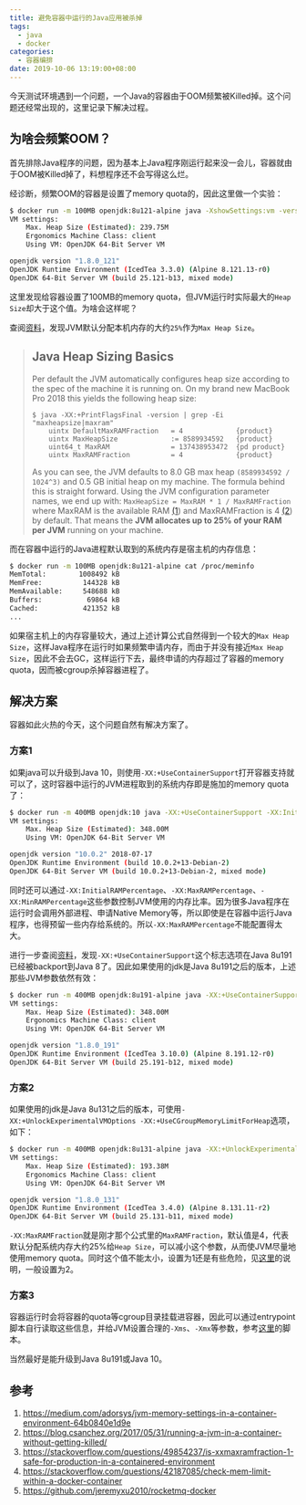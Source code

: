 ```yaml
---
title: 避免容器中运行的Java应用被杀掉
tags:
  - java
  - docker
categories:
  - 容器编排
date: 2019-10-06 13:19:00+08:00
---
```


今天测试环境遇到一个问题，一个Java的容器由于OOM频繁被Killed掉。这个问题还经常出现的，这里记录下解决过程。

## 为啥会频繁OOM？

首先排除Java程序的问题，因为基本上Java程序刚运行起来没一会儿，容器就由于OOM被Killed掉了，料想程序还不会写得这么烂。

经诊断，频繁OOM的容器是设置了memory quota的，因此这里做一个实验：

```bash
$ docker run -m 100MB openjdk:8u121-alpine java -XshowSettings:vm -version
VM settings:
    Max. Heap Size (Estimated): 239.75M
    Ergonomics Machine Class: client
    Using VM: OpenJDK 64-Bit Server VM

openjdk version "1.8.0_121"
OpenJDK Runtime Environment (IcedTea 3.3.0) (Alpine 8.121.13-r0)
OpenJDK 64-Bit Server VM (build 25.121-b13, mixed mode)
```

这里发现给容器设置了100MB的memory quota，但JVM运行时实际最大的`Heap Size`却大于这个值。为啥会这样呢？

查阅[资料](https://medium.com/adorsys/jvm-memory-settings-in-a-container-environment-64b0840e1d9e)，发现JVM默认分配本机内存的大约`25%`作为`Max Heap Size`。

> ## Java Heap Sizing Basics
>
> Per default the JVM automatically configures heap size according to the spec of the machine it is running on. On my brand new MacBook Pro 2018 this yields the following heap size:
>
> ```
> $ java -XX:+PrintFlagsFinal -version | grep -Ei "maxheapsize|maxram"
>     uintx DefaultMaxRAMFraction   = 4             {product}
>     uintx MaxHeapSize             := 8589934592   {product}
>     uint64_t MaxRAM               = 137438953472  {pd product}
>     uintx MaxRAMFraction          = 4             {product}
> ```
>
> As you can see, the JVM defaults to 8.0 GB max heap `(8589934592 / 1024^3)` and 0.5 GB initial heap on my machine. The formula behind this is straight forward. Using the JVM configuration parameter names, we end up with: `MaxHeapSize = MaxRAM * 1 / MaxRAMFraction` where MaxRAM is the available RAM [(1](https://medium.com/adorsys/jvm-memory-settings-in-a-container-environment-64b0840e1d9e#fn1-20439)) and MaxRAMFraction is 4 [(2](https://medium.com/adorsys/jvm-memory-settings-in-a-container-environment-64b0840e1d9e#fn2-20439)) by default. That means the **JVM allocates up to 25% of your RAM per JVM** running on your machine.

而在容器中运行的Java进程默认取到的系统内存是宿主机的内存信息：

```bash
$ docker run -m 100MB openjdk:8u121-alpine cat /proc/meminfo
MemTotal:        1008492 kB
MemFree:          144328 kB
MemAvailable:     548688 kB
Buffers:           69864 kB
Cached:           421352 kB
...
```

如果宿主机上的内存容量较大，通过上述计算公式自然得到一个较大的`Max Heap Size`，这样Java程序在运行时如果频繁申请内存，而由于并没有接近`Max Heap Size`，因此不会去GC，这样运行下去，最终申请的内存超过了容器的memory quota，因而被cgroup杀掉容器进程了。

## 解决方案

容器如此火热的今天，这个问题自然有解决方案了。

### 方案1

如果java可以升级到Java 10，则使用`-XX:+UseContainerSupport`打开容器支持就可以了，这时容器中运行的JVM进程取到的系统内存即是施加的memory quota了：

```bash
$ docker run -m 400MB openjdk:10 java -XX:+UseContainerSupport -XX:InitialRAMPercentage=40.0 -XX:MaxRAMPercentage=90.0 -XX:MinRAMPercentage=50.0 -XshowSettings:vm -version
VM settings:
    Max. Heap Size (Estimated): 348.00M
    Using VM: OpenJDK 64-Bit Server VM

openjdk version "10.0.2" 2018-07-17
OpenJDK Runtime Environment (build 10.0.2+13-Debian-2)
OpenJDK 64-Bit Server VM (build 10.0.2+13-Debian-2, mixed mode)
```

同时还可以通过`-XX:InitialRAMPercentage`、`-XX:MaxRAMPercentage`、`-XX:MinRAMPercentage`这些参数控制JVM使用的内存比率。因为很多Java程序在运行时会调用外部进程、申请Native Memory等，所以即使是在容器中运行Java程序，也得预留一些内存给系统的。所以`-XX:MaxRAMPercentage`不能配置得太大。

进行一步查阅[资料](https://www.oracle.com/technetwork/java/javase/8u191-relnotes-5032181.html)，发现`-XX:+UseContainerSupport`这个标志选项在Java 8u191已经被backport到Java 8了。因此如果使用的jdk是Java 8u191之后的版本，上述那些JVM参数依然有效：

```bash
$ docker run -m 400MB openjdk:8u191-alpine java -XX:+UseContainerSupport -XX:InitialRAMPercentage=40.0 -XX:MaxRAMPercentage=90.0 -XX:MinRAMPercentage=50.0 -XshowSettings:vm -version
VM settings:
    Max. Heap Size (Estimated): 348.00M
    Ergonomics Machine Class: client
    Using VM: OpenJDK 64-Bit Server VM

openjdk version "1.8.0_191"
OpenJDK Runtime Environment (IcedTea 3.10.0) (Alpine 8.191.12-r0)
OpenJDK 64-Bit Server VM (build 25.191-b12, mixed mode)
```

### 方案2

如果使用的jdk是Java 8u131之后的版本，可使用`-XX:+UnlockExperimentalVMOptions -XX:+UseCGroupMemoryLimitForHeap`选项，如下：

```bash
$ docker run -m 400MB openjdk:8u131-alpine java -XX:+UnlockExperimentalVMOptions -XX:+UseCGroupMemoryLimitForHeap -XX:MaxRAMFraction=2 -XshowSettings:vm -version
VM settings:
    Max. Heap Size (Estimated): 193.38M
    Ergonomics Machine Class: client
    Using VM: OpenJDK 64-Bit Server VM

openjdk version "1.8.0_131"
OpenJDK Runtime Environment (IcedTea 3.4.0) (Alpine 8.131.11-r2)
OpenJDK 64-Bit Server VM (build 25.131-b11, mixed mode)
```

`-XX:MaxRAMFraction`就是刚才那个公式里的`MaxRAMFraction`，默认值是4，代表默认分配系统内存大约25%给`Heap Size`，可以减小这个参数，从而使JVM尽量地使用memory quota。同时这个值不能太小，设置为1还是有些危险，见[这里](https://stackoverflow.com/questions/49854237/is-xxmaxramfraction-1-safe-for-production-in-a-containered-environment)的说明，一般设置为2。

### 方案3

容器运行时会将容器的quota等cgroup目录挂载进容器，因此可以通过entrypoint脚本自行读取这些信息，并给JVM设置合理的`-Xms`、`-Xmx`等参数，参考[这里](https://github.com/jeremyxu2010/rocketmq-docker/blob/master/image-build/scripts/runbroker-customize.sh#L56)的脚本。

当然最好是能升级到Java 8u191或Java 10。

## 参考

1. https://medium.com/adorsys/jvm-memory-settings-in-a-container-environment-64b0840e1d9e
2. https://blog.csanchez.org/2017/05/31/running-a-jvm-in-a-container-without-getting-killed/
3. https://stackoverflow.com/questions/49854237/is-xxmaxramfraction-1-safe-for-production-in-a-containered-environment
4. https://stackoverflow.com/questions/42187085/check-mem-limit-within-a-docker-container
5. https://github.com/jeremyxu2010/rocketmq-docker